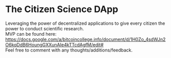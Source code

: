 # The Citizen Science DApp
Leveraging the power of decentralized applications to give every citizen the power to conduct scientific research.
<br>
MVP can be found here: https://docs.google.com/a/bitcoincollege.info/document/d/1H0Zo_4sdWJn2O6kqDdB6HoungGXXunAIe4kTTcdAgfM/edit#
<br>
Feel free to comment with any thoughts/additions/feedback.

